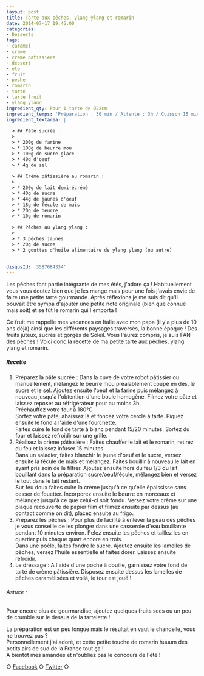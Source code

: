 ```yaml
---
layout: post
title: Tarte aux pêches, ylang ylang et romarin
date: 2014-07-17 19:45:00
categories: 
- Desserts
tags: 
- caramel
- creme
- creme patissiere
- dessert
- ete
- fruit
- peche
- romarin
- tarte
- tarte fruit
- ylang ylang
ingredient_qty: Pour 1 tarte de Ø22cm
ingredient_temps: 'Préparation : 30 min / Attente : 3h / Cuisson 15 min'
ingredient_textarea: |
  
  > ## Pâte sucrée :
  > 
  > * 200g de farine
  > * 100g de beurre mou
  > * 100g de sucre glace
  > * 40g d'oeuf
  > * 4g de sel
  
  > ## Crème pâtissière au romarin :
  > 
  > * 200g de lait demi-écrémé
  > * 40g de sucre
  > * 44g de jaunes d'oeuf
  > * 18g de fécule de maïs
  > * 20g de beurre
  > * 10g de romarin
  
  > ## Pêches au ylang ylang :
  > 
  > * 3 pêches jaunes
  > * 20g de sucre
  > * 2 gouttes d'huile alimentaire de ylang ylang (ou autre)
  
  
disqusId: '3587684334'
---
```


Les pêches font partie intégrante de mes étés, j'adore ça ! Habituellement vous vous doutez bien que je les mange mais pour une fois j'avais envie de faire une petite tarte gourmande. Après réflexions je me suis dit qu'il pouvait être sympa d'ajouter une petite note originale (bien que connue mais soit) et se fût le romarin qui l'emporta !

Ce fruit me rappelle mes vacances en Italie avec mon papa (il y'a plus de 10 ans déjà) ainsi que les différents paysages traversés, la bonne époque ! Des fruits juteux, sucrés et gorgés de Soleil. Vous l'aurez compris, je suis FAN des pêches ! Voici donc la recette de ma petite tarte aux pêches, ylang ylang et romarin.

##### Recette

1.  Préparez la pâte sucrée : Dans la cuve de votre robot pâtissier ou manuellement, mélangez le beurre mou préalablement coupé en dés, le sucre et le sel. Ajoutez ensuite l'oeuf et la farine puis mélangez à nouveau jusqu'à l'obtention d'une boule homogène. Filmez votre pâte et laissez reposer au réfrigérateur pour au moins 3h.  
    Préchauffez votre four à 180°C  
    Sortez votre pâte, abaissez là et foncez votre cercle à tarte. Piquez ensuite le fond à l'aide d'une fourchette.  
    Faites cuire le fond de tarte à blanc pendant 15/20 minutes. Sortez du four et laissez refroidir sur une grille.
2.  Réalisez la crème pâtissière : Faites chauffer le lait et le romarin, retirez du feu et laissez infuser 15 minutes.  
    Dans un saladier, faites blanchir le jaune d'oeuf et le sucre, versez ensuite la fécule de maïs et mélangez. Faites bouillir à nouveau le lait en ayant pris soin de le filtrer. Ajoutez ensuite hors du feu 1/3 du lait bouillant dans la préparation sucre/oeuf/fécule, mélangez bien et versez le tout dans le lait restant.  
    Sur feu doux faites cuire la crème jusqu'à ce qu'elle épaississe sans cesser de fouetter. Incorporez ensuite le beurre en morceaux et mélangez jusqu'à ce que celui-ci soit fondu. Versez votre crème sur une plaque recouverte de papier film et filmez ensuite par dessus (au contact comme on dit), placez ensuite au frigo.
3.  Préparez les pêches : Pour plus de facilité à enlever la peau des pêches je vous conseille de les plonger dans une casserole d'eau bouillante pendant 10 minutes environ. Pelez ensuite les pêches et taillez les en quartier puis chaque quart encore en trois.  
    Dans une poêle, faites fondre le sucre. Ajoutez ensuite les lamelles de pêches, versez l'huile essentielle et faites dorer. Laissez ensuite refroidir.
4.  Le dressage : A l'aide d'une poche à douille, garnissez votre fond de tarte de crème pâtissière. Disposez ensuite dessus les lamelles de pêches caramélisées et voilà, le tour est joué !

###### Astuce :

Pour encore plus de gourmandise, ajoutez quelques fruits secs ou un peu de crumble sur le dessus de la tartelette !

La préparation est un peu longue mais le résultat en vaut le chandelle, vous ne trouvez pas ?  
Personnellement j'ai adoré, et cette petite touche de romarin huuum des petits airs de sud de la France tout ça !  
A bientôt mes amandes et n'oubliez pas le concours de l'été !

○ [Facebook](https://www.facebook.com/crokmou.blog) ○ [Twitter](https://twitter.com/Crokmou) ○